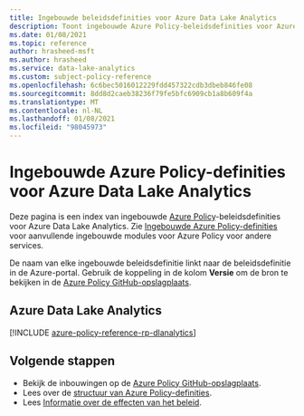 ```yaml
---
title: Ingebouwde beleidsdefinities voor Azure Data Lake Analytics
description: Toont ingebouwde Azure Policy-beleidsdefinities voor Azure Data Lake Analytics. Deze ingebouwde beleidsdefinities bieden algemene benaderingen voor het beheren van uw Azure-resources.
ms.date: 01/08/2021
ms.topic: reference
author: hrasheed-msft
ms.author: hrasheed
ms.service: data-lake-analytics
ms.custom: subject-policy-reference
ms.openlocfilehash: 6c6bec5016012229fdd457322cdb3dbeb846fe08
ms.sourcegitcommit: 8dd8d2caeb38236f79fe5bfc6909cb1a8b609f4a
ms.translationtype: MT
ms.contentlocale: nl-NL
ms.lasthandoff: 01/08/2021
ms.locfileid: "98045973"
---
```

# <a name="azure-policy-built-in-definitions-for-azure-data-lake-analytics"></a>Ingebouwde Azure Policy-definities voor Azure Data Lake Analytics

Deze pagina is een index van ingebouwde [Azure Policy](../governance/policy/overview.md)-beleidsdefinities voor Azure Data Lake Analytics. Zie [Ingebouwde Azure Policy-definities](../governance/policy/samples/built-in-policies.md) voor aanvullende ingebouwde modules voor Azure Policy voor andere services.

De naam van elke ingebouwde beleidsdefinitie linkt naar de beleidsdefinitie in de Azure-portal. Gebruik de koppeling in de kolom **Versie** om de bron te bekijken in de [Azure Policy GitHub-opslagplaats](https://github.com/Azure/azure-policy).

## <a name="azure-data-lake-analytics"></a>Azure Data Lake Analytics

[!INCLUDE [azure-policy-reference-rp-dlanalytics](../../includes/policy/reference/byrp/microsoft.datalakeanalytics.md)]

## <a name="next-steps"></a>Volgende stappen

- Bekijk de inbouwingen op de [Azure Policy GitHub-opslagplaats](https://github.com/Azure/azure-policy).
- Lees over de [structuur van Azure Policy-definities](../governance/policy/concepts/definition-structure.md).
- Lees [Informatie over de effecten van het beleid](../governance/policy/concepts/effects.md).
